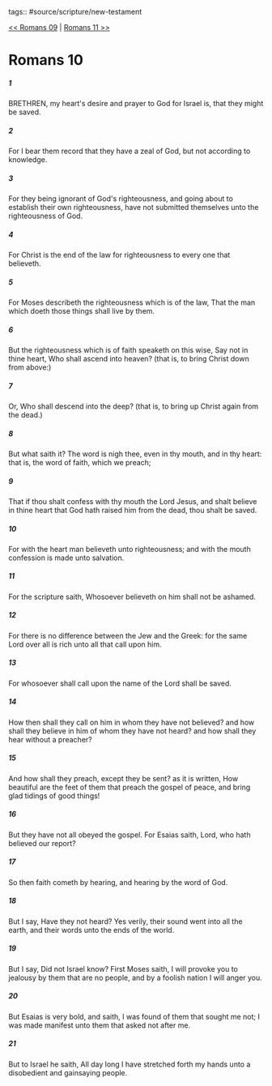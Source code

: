 tags:: #source/scripture/new-testament

[<< Romans 09](/New_Testament/06_Romans/Romans_09.md) | [Romans 11 >>](/New_Testament/06_Romans/Romans_11.md)

# Romans 10

##### 1

BRETHREN, my heart's desire and prayer to God for Israel is, that they might be saved.

##### 2

For I bear them record that they have a zeal of God, but not according to knowledge.

##### 3

For they being ignorant of God's righteousness, and going about to establish their own righteousness, have not submitted themselves unto the righteousness of God.

##### 4

For Christ is the end of the law for righteousness to every one that believeth.

##### 5

For Moses describeth the righteousness which is of the law, That the man which doeth those things shall live by them.

##### 6

But the righteousness which is of faith speaketh on this wise, Say not in thine heart, Who shall ascend into heaven? (that is, to bring Christ down from above:)

##### 7

Or, Who shall descend into the deep? (that is, to bring up Christ again from the dead.)

##### 8

But what saith it? The word is nigh thee, even in thy mouth, and in thy heart: that is, the word of faith, which we preach;

##### 9

That if thou shalt confess with thy mouth the Lord Jesus, and shalt believe in thine heart that God hath raised him from the dead, thou shalt be saved.

##### 10

For with the heart man believeth unto righteousness; and with the mouth confession is made unto salvation.

##### 11

For the scripture saith, Whosoever believeth on him shall not be ashamed.

##### 12

For there is no difference between the Jew and the Greek: for the same Lord over all is rich unto all that call upon him.

##### 13

For whosoever shall call upon the name of the Lord shall be saved.

##### 14

How then shall they call on him in whom they have not believed? and how shall they believe in him of whom they have not heard? and how shall they hear without a preacher?

##### 15

And how shall they preach, except they be sent? as it is written, How beautiful are the feet of them that preach the gospel of peace, and bring glad tidings of good things!

##### 16

But they have not all obeyed the gospel. For Esaias saith, Lord, who hath believed our report?

##### 17

So then faith cometh by hearing, and hearing by the word of God.

##### 18

But I say, Have they not heard? Yes verily, their sound went into all the earth, and their words unto the ends of the world.

##### 19

But I say, Did not Israel know? First Moses saith, I will provoke you to jealousy by them that are no people, and by a foolish nation I will anger you.

##### 20

But Esaias is very bold, and saith, I was found of them that sought me not; I was made manifest unto them that asked not after me.

##### 21

But to Israel he saith, All day long I have stretched forth my hands unto a disobedient and gainsaying people.
